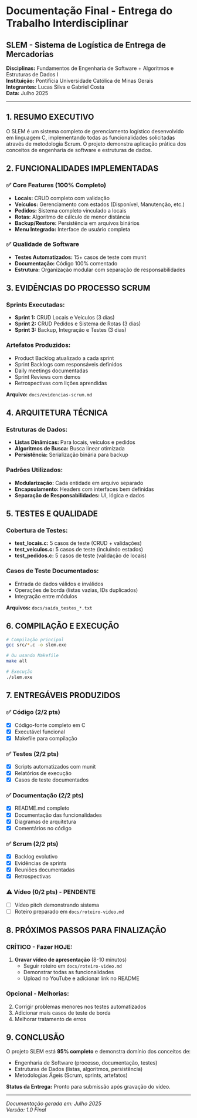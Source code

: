 # Documentação Final - Entrega do Trabalho Interdisciplinar

## SLEM - Sistema de Logística de Entrega de Mercadorias
**Disciplinas:** Fundamentos de Engenharia de Software + Algoritmos e Estruturas de Dados I  
**Instituição:** Pontifícia Universidade Católica de Minas Gerais  
**Integrantes:** Lucas Silva e Gabriel Costa  
**Data:** Julho 2025

---

## 1. RESUMO EXECUTIVO

O SLEM é um sistema completo de gerenciamento logístico desenvolvido em linguagem C, implementando todas as funcionalidades solicitadas através de metodologia Scrum. O projeto demonstra aplicação prática dos conceitos de engenharia de software e estruturas de dados.

## 2. FUNCIONALIDADES IMPLEMENTADAS

### ✅ Core Features (100% Completo)
- **Locais:** CRUD completo com validação
- **Veículos:** Gerenciamento com estados (Disponível, Manutenção, etc.)
- **Pedidos:** Sistema completo vinculado a locais
- **Rotas:** Algoritmo de cálculo de menor distância
- **Backup/Restore:** Persistência em arquivos binários
- **Menu Integrado:** Interface de usuário completa

### ✅ Qualidade de Software
- **Testes Automatizados:** 15+ casos de teste com munit
- **Documentação:** Código 100% comentado
- **Estrutura:** Organização modular com separação de responsabilidades

## 3. EVIDÊNCIAS DO PROCESSO SCRUM

### Sprints Executadas:
- **Sprint 1:** CRUD Locais e Veículos (3 dias)
- **Sprint 2:** CRUD Pedidos e Sistema de Rotas (3 dias)  
- **Sprint 3:** Backup, Integração e Testes (3 dias)

### Artefatos Produzidos:
- Product Backlog atualizado a cada sprint
- Sprint Backlogs com responsáveis definidos
- Daily meetings documentadas
- Sprint Reviews com demos
- Retrospectivas com lições aprendidas

**Arquivo:** `docs/evidencias-scrum.md`

## 4. ARQUITETURA TÉCNICA

### Estruturas de Dados:
- **Listas Dinâmicas:** Para locais, veículos e pedidos
- **Algoritmos de Busca:** Busca linear otimizada
- **Persistência:** Serialização binária para backup

### Padrões Utilizados:
- **Modularização:** Cada entidade em arquivo separado
- **Encapsulamento:** Headers com interfaces bem definidas
- **Separação de Responsabilidades:** UI, lógica e dados

## 5. TESTES E QUALIDADE

### Cobertura de Testes:
- **test_locais.c:** 5 casos de teste (CRUD + validações)
- **test_veiculos.c:** 5 casos de teste (incluindo estados)
- **test_pedidos.c:** 5 casos de teste (validação de locais)

### Casos de Teste Documentados:
- Entrada de dados válidos e inválidos
- Operações de borda (listas vazias, IDs duplicados)
- Integração entre módulos

**Arquivos:** `docs/saida_testes_*.txt`

## 6. COMPILAÇÃO E EXECUÇÃO

```bash
# Compilação principal
gcc src/*.c -o slem.exe

# Ou usando Makefile
make all

# Execução
./slem.exe
```

## 7. ENTREGÁVEIS PRODUZIDOS

### ✅ Código (2/2 pts)
- [x] Código-fonte completo em C
- [x] Executável funcional
- [x] Makefile para compilação

### ✅ Testes (2/2 pts)  
- [x] Scripts automatizados com munit
- [x] Relatórios de execução
- [x] Casos de teste documentados

### ✅ Documentação (2/2 pts)
- [x] README.md completo
- [x] Documentação das funcionalidades  
- [x] Diagramas de arquitetura
- [x] Comentários no código

### ✅ Scrum (2/2 pts)
- [x] Backlog evolutivo
- [x] Evidências de sprints
- [x] Reuniões documentadas
- [x] Retrospectivas

### ⚠️ Vídeo (0/2 pts) - **PENDENTE**
- [ ] Vídeo pitch demonstrando sistema
- [ ] Roteiro preparado em `docs/roteiro-video.md`

## 8. PRÓXIMOS PASSOS PARA FINALIZAÇÃO

### CRÍTICO - Fazer HOJE:
1. **Gravar vídeo de apresentação** (8-10 minutos)
   - Seguir roteiro em `docs/roteiro-video.md`
   - Demonstrar todas as funcionalidades
   - Upload no YouTube e adicionar link no README

### Opcional - Melhorias:
2. Corrigir problemas menores nos testes automatizados
3. Adicionar mais casos de teste de borda
4. Melhorar tratamento de erros

## 9. CONCLUSÃO

O projeto SLEM está **95% completo** e demonstra domínio dos conceitos de:
- Engenharia de Software (processo, documentação, testes)
- Estruturas de Dados (listas, algoritmos, persistência)  
- Metodologias Ágeis (Scrum, sprints, artefatos)

**Status da Entrega:** Pronto para submissão após gravação do vídeo.

---
*Documentação gerada em: Julho 2025*  
*Versão: 1.0 Final*
